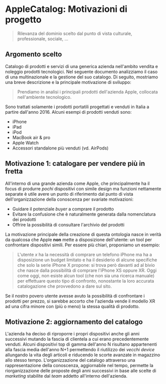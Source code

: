 # AppleCatalog: Motivazioni di progetto
> Rilevanza del dominio scelto dal punto di vista culturale, professionale, sociale, ...

## Argomento scelto

Catalogo di prodotti e servizi di una generica azienda nell'ambito vendita e noleggio prodotti tecnologici.
Nel seguente documento analizziamo il caso di una multinazionale e la gestione del suo catalogo.
Di seguito, mostriamo una breve descrizione e la principale motivazione di sviluppo:

> Prendiamo in analisi i principali prodotti dell'azienda Apple, collocata nell'ambiente tecnologico.

Sono trattati solamente i prodotti portatili progettati e venduti in Italia a partire dall'anno 2016.
Alcuni esempi di prodotti venduti sono:
  - iPhone
  - iPad
  - iPod
  - MacBook air & pro
  - Apple Watch
  - Accessori standalone più venduti (vd. AirPods)

## Motivazione 1: catalogare per vendere più in fretta

All'interno di una grande azienda come Apple, che principalmente ha il focus di produrre *pochi* dispositivi
con simile design ma funzioni nettamente separate è utile avere un punto di riferimento dal punto di vista
dell'organizzazione della conoscenza per svariate motivazioni:
 - Guidare il potenziale *buyer* a comprare il prodotto
 - Evitare la confusione che è naturalmente generata dalla nomenclatura dei prodotti
 - Offrire la possibilità di consultare l'archivio del prodotti

La motivazione principale della creazione di questa ontologia nasce in verità da qualcosa che Apple **non** mette
a disposizione dell'utente: un tool per confrontare dispositivi simili. Per essere più chiari, proponiamo un esempio:
> L'utente *x* ha la necessità di comprare un telefono iPhone ma ha a disposizione un budget limitato e ha il desiderio di
> alcune specifiche che solo la serie iPhone X propone: si trova però davanti ad al bivio che nasce dalla possibilità
> di comprare l'iPhone XS oppure XR. Oggi come oggi, non esiste alcun tool (che non sia una ricerca manuale) per effettuare
> questo tipo di confronto, nonostante la loro accurata catalogazione che provvedono a dare sul sito.

Se il nostro povero utente avesse avuto la possibilità di confrontare i prodotti per prezzo, si sarebbe accorto che 
l'azienda vende il modello XR ad una cifra minore con (più o meno) la stessa qualità di prodotto.

## Motivazione 2: aggiornamento del catalogo
L'azienda ha deciso di riproporre i propri dispositivi anche gli anni successivi mutando la fascia
di clientela a cui erano precedentemente venduti. Alcuni dispositivi top di gamma dell'anno N risultano appartenenti 
alla fascia media dell'anno N+1 permettendo il riutilizzo dei *vecchi device* allungando la vita degli articoli e
riducendo le scorte avanzate in magazzino allo stesso tempo. L'organizzazione del catalogo attraverso una 
rappresentazione della conoscenza, aggiornabile nel tempo, permette la riorganizzazione delle proposte degli anni 
successivi in base alle scelte di *marketing* stabilite dal *team* addetto all'interno dell'azienda.

